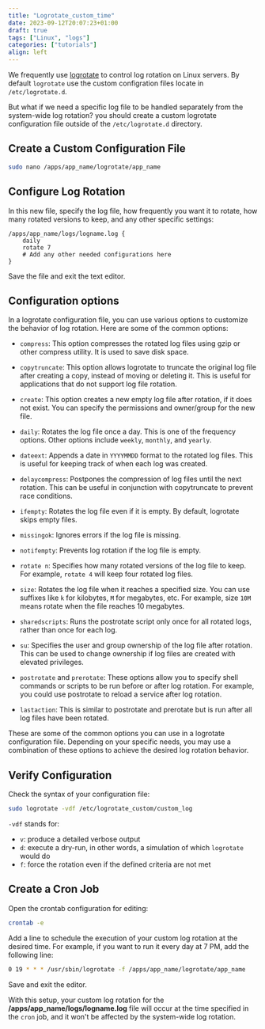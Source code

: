 ```yaml
---
title: "Logrotate_custom_time"
date: 2023-09-12T20:07:23+01:00
draft: true
tags: ["Linux", "logs"]
categories: ["tutorials"]
align: left
---
```


We frequently use [logrotate](https://github.com/logrotate/logrotate) to control log rotation on Linux servers. By default `logrotate` use the custom configration files locate in `/etc/logrotate.d`.

But what if we need a specific log file to be handled separately from the system-wide log rotation? you should create a custom logrotate configuration file outside of the `/etc/logrotate.d` directory.

## Create a Custom Configuration File

```bash
sudo nano /apps/app_name/logrotate/app_name
```

## Configure Log Rotation

In this new file, specify the log file, how frequently you want it to rotate, how many rotated versions to keep, and any other specific settings:

```text
/apps/app_name/logs/logname.log {
    daily
    rotate 7
    # Add any other needed configurations here
}
```

Save the file and exit the text editor.

## Configuration options

In a logrotate configuration file, you can use various options to customize the behavior of log rotation. Here are some of the common options:

- `compress`: This option compresses the rotated log files using gzip or other compress utility. It is used to save disk space.

- `copytruncate`: This option allows logrotate to truncate the original log file after creating a copy, instead of moving or deleting it. This is useful for applications that do not support log file rotation.

- `create`: This option creates a new empty log file after rotation, if it does not exist. You can specify the permissions and owner/group for the new file.

- `daily`: Rotates the log file once a day. This is one of the frequency options. Other options include `weekly`, `monthly`, and `yearly`.

- `dateext`: Appends a date in `YYYYMMDD` format to the rotated log files. This is useful for keeping track of when each log was created.

- `delaycompress`: Postpones the compression of log files until the next rotation. This can be useful in conjunction with copytruncate to prevent race conditions.

- `ifempty`: Rotates the log file even if it is empty. By default, logrotate skips empty files.

- `missingok`: Ignores errors if the log file is missing.

- `notifempty`: Prevents log rotation if the log file is empty.

- `rotate n`: Specifies how many rotated versions of the log file to keep. For example, `rotate 4` will keep four rotated log files.

- `size`: Rotates the log file when it reaches a specified size. You can use suffixes like `k` for kilobytes, `M` for megabytes, etc. For example, size `10M` means rotate when the file reaches 10 megabytes.

- `sharedscripts`: Runs the postrotate script only once for all rotated logs, rather than once for each log.

- `su`: Specifies the user and group ownership of the log file after rotation. This can be used to change ownership if log files are created with elevated privileges.

- `postrotate` and `prerotate`: These options allow you to specify shell commands or scripts to be run before or after log rotation. For example, you could use postrotate to reload a service after log rotation.

- `lastaction`: This is similar to postrotate and prerotate but is run after all log files have been rotated.

These are some of the common options you can use in a logrotate configuration file. Depending on your specific needs, you may use a combination of these options to achieve the desired log rotation behavior.

## Verify Configuration

Check the syntax of your configuration file:

```bash
sudo logrotate -vdf /etc/logrotate_custom/custom_log
```

`-vdf` stands for:

- `v`: produce a detailed verbose output
- `d`: execute a dry-run, in other words, a simulation of which `logrotate` would do
- `f`: force the rotation even if the defined criteria are not met

## Create a Cron Job

Open the crontab configuration for editing:

```bash
crontab -e
```

Add a line to schedule the execution of your custom log rotation at the desired time. For example, if you want to run it every day at 7 PM, add the following line:

```bash
0 19 * * * /usr/sbin/logrotate -f /apps/app_name/logrotate/app_name
```

Save and exit the editor.

With this setup, your custom log rotation for the **/apps/app_name/logs/logname.log** file will occur at the time specified in the `cron` job, and it won't be affected by the system-wide log rotation.

